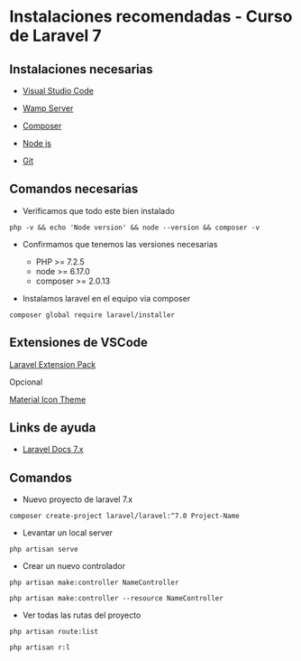 # Instalaciones recomendadas - Curso de Laravel 7
## Instalaciones necesarias

* [Visual Studio Code](https://code.visualstudio.com/)

* [Wamp Server](https://www.wampserver.com/en/)

* [Composer](https://getcomposer.org/download/)

* [Node js](https://nodejs.org/es/)

* [Git](https://git-scm.com/)

## Comandos necesarias

* Verificamos que todo este bien instalado 
```
php -v && echo 'Node version' && node --version && composer -v
``` 

* Confirmamos que tenemos las versiones necesarias 
    - PHP >= 7.2.5
    - node >= 6.17.0
    - composer >= 2.0.13

* Instalamos laravel en el equipo via composer 
```
composer global require laravel/installer
```

## Extensiones de VSCode
[Laravel Extension Pack](https://marketplace.visualstudio.com/items?itemName=onecentlin.laravel-extension-pack)

Opcional

[Material Icon Theme](https://marketplace.visualstudio.com/items?itemName=PKief.material-icon-theme)

## Links de ayuda

* [Laravel Docs 7.x](https://laravel.com/docs/7.x)

## Comandos

* Nuevo proyecto de laravel 7.x
```
composer create-project laravel/laravel:^7.0 Project-Name
```
* Levantar un local server
```
php artisan serve
```
* Crear un nuevo controlador
```
php artisan make:controller NameController
```
```
php artisan make:controller --resource NameController
```
* Ver todas las rutas del proyecto
```
php artisan route:list
```
```
php artisan r:l
```